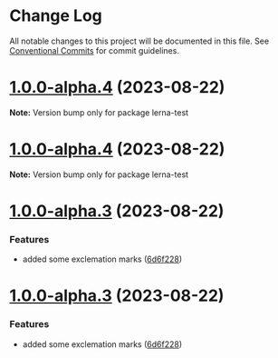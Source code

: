 # Change Log

All notable changes to this project will be documented in this file.
See [Conventional Commits](https://conventionalcommits.org) for commit guidelines.

# [1.0.0-alpha.4](https://github.com/sidneydobber/foobar/compare/v1.0.0-alpha.3...v1.0.0-alpha.4) (2023-08-22)

**Note:** Version bump only for package lerna-test





# [1.0.0-alpha.4](https://github.com/sidneydobber/foobar/compare/v1.0.0-alpha.3...v1.0.0-alpha.4) (2023-08-22)

**Note:** Version bump only for package lerna-test





# [1.0.0-alpha.3](https://github.com/sidneydobber/foobar/compare/v1.0.0-alpha.2...v1.0.0-alpha.3) (2023-08-22)


### Features

* added some exclemation marks ([6d6f228](https://github.com/sidneydobber/foobar/commit/6d6f22863f11b42516be516f68f794b8edb6efe4))





# [1.0.0-alpha.3](https://github.com/sidneydobber/foobar/compare/v1.0.0-alpha.2...v1.0.0-alpha.3) (2023-08-22)


### Features

* added some exclemation marks ([6d6f228](https://github.com/sidneydobber/foobar/commit/6d6f22863f11b42516be516f68f794b8edb6efe4))
